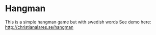 # Hangman
This is a simple hangman game but with swedish words
See demo here: http://christianalares.se/hangman
